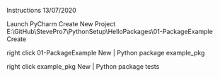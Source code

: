 Instructions
13/07/2020


Launch PyCharm
Create New Project
E:\GitHub\StevePro7\PythonSetup\HelloPackages\01-PackageExample
Create


right click 01-PackageExample
New | Python package
example_pkg

right click example_pkg
New | Python package
tests